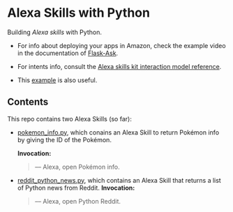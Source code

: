 # Alexa Skills with Python

Building *Alexa skills* with Python.

* For info about deploying your apps in Amazon, check the example video in the documentation of [Flask-Ask](https://flask-ask.readthedocs.io/en/latest/).

* For intents info, consult the [Alexa skills kit interaction model reference](https://developer.amazon.com/public/solutions/alexa/alexa-skills-kit/docs/alexa-skills-kit-interaction-model-reference).

* This [example](https://developer.amazon.com/blogs/post/Tx14R0IYYGH3SKT/Flask-Ask-A-New-Python-Framework-for-Rapid-Alexa-Skills-Kit-Development) is also useful.

## Contents

This repo contains two Alexa Skills (so far):

* [pokemon_info.py](https://github.com/RodolfoFerro/AlexaSkills-w-Python/blob/master/pokemon_info.py), which conains an Alexa Skill to return Pokémon info by giving the ID of the Pokémon.

  **Invocation:**
  > –– Alexa, open Pokémon info.

* [reddit_python_news.py](https://github.com/RodolfoFerro/AlexaSkills-w-Python/blob/master/reddit_python_news.py), which contains an Alexa Skill that returns a list of Python news from Reddit.
  **Invocation:**
  > –– Alexa, open Python Reddit.
